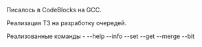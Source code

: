 
Писалось в CodeBlocks на GCC.

Реализация ТЗ на разработку очередей.

Реализованные команды -
--help
--info
--set
--get
--merge
--bit
